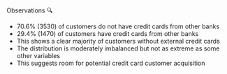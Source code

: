 Observations 🔍
- 70.6% (3530) of customers do not have credit cards from other banks
- 29.4% (1470) of customers have credit cards from other banks
- This shows a clear majority of customers without external credit cards
- The distribution is moderately imbalanced but not as extreme as some other variables
- This suggests room for potential credit card customer acquisition
